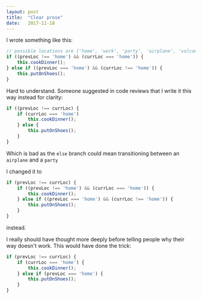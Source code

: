 ```yaml
---
layout: post
title:  "Clear prose"
date:   2017-11-18
---
```


I wrote something like this:

```js
// possible locations are ['home', 'work', 'party', 'airplane', 'volcano']
if ((prevLoc !== 'home') && (currLoc === 'home')) {
	this.cookDinner();
} else if ((prevLoc === 'home') && (currLoc !== 'home')) {
	this.putOnShoes();
}
```

Hard to understand. 
Someone suggested in code reviews that I write it this way instead for clarity:

```js
if ((prevLoc !== currLoc) {
	if (currLoc === 'home')
		this.cookDinner();
	} else {
		this.putOnShoes();
	}
}
```
Which is bad as the `else` branch could mean transitioning between an `airplane` and a `party`


I changed it to
```js
if (prevLoc !== currLoc) {
	if ((prevLoc !== 'home') && (currLoc === 'home')) {
		this.cookDinner();
	} else if ((prevLoc === 'home') && (currLoc !== 'home')) {
		this.putOnShoes();
	}
}
```
instead.

I really should have thought more deeply before telling people why their way doesn't work.
This would have done the trick:
```js
if (prevLoc !== currLoc) {
	if (currLoc === 'home') {
		this.cookDinner();
	} else if (prevLoc === 'home') {
		this.putOnShoes();
	}
}
```



